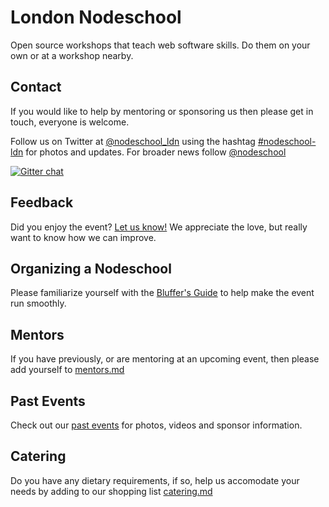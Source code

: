 # London Nodeschool
Open source workshops that teach web software skills. Do them on your own or at a workshop nearby.

## Contact
If you would like to help by mentoring or sponsoring us then please get in touch, everyone is welcome.

Follow us on Twitter at [@nodeschool_ldn](https://twitter.com/nodeschool_ldn) using the hashtag [#nodeschool-ldn](https://twitter.com/search?q=nodeschool-london) for photos and updates.  For broader news follow [@nodeschool](http://twitter.com/nodeschool)

[![Gitter chat](https://badges.gitter.im/nodeschool/london.png)](https://gitter.im/nodeschool/london)



## Feedback
Did you enjoy the event? [Let us know!](https://github.com/nodeschool/london/blob/master/feedback.md) We appreciate the love, but really want to know how we can improve.

## Organizing a Nodeschool
Please familiarize yourself with the [Bluffer's Guide](https://github.com/nodeschool/london/blob/master/resources/bluffers-guide-to-nodeschool/README.md) to help make the event run smoothly.

## Mentors
If you have previously, or are mentoring at an upcoming event, then please add yourself to [mentors.md](https://github.com/nodeschool/london/blob/master/mentors.md)

## Past Events
Check out our [past events](https://github.com/nodeschool/london/tree/master/resources/events) for photos, videos and sponsor information.

## Catering
Do you have any dietary requirements, if so, help us accomodate your needs by adding to our shopping list [catering.md](https://github.com/nodeschool/london/blob/master/catering.md)
